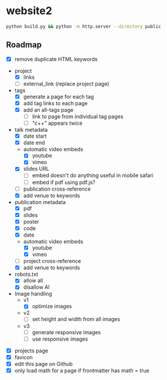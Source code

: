 # website2

```bash
python build.py && python -m http.server --directory public
```

## Roadmap

- [x] remove duplicate HTML keywords
- project
  - [x] links
  - [ ] external_link (replace project page)
- tags
  - [x] generate a page for each tag
  - [x] add tag links to each page
  - [x] add an all-tags page
    - [ ] link to page from individual tag pages
    - [ ] "c++" appears twice
- talk metadata
  - [x] date start
  - [x] date end
  - automatic video embeds
    - [x] youtube
    - [x] vimeo
  - [x] slides URL
    - [ ] embed doesn't do anything useful in mobile safari
    - [ ] embed if pdf using pdf.js?
  - [ ] publication cross-reference  
  - [x] add venue to keywords
- publication metadata
  - [x] pdf
  - [x] slides
  - [x] poster
  - [x] code
  - [x] date
  - automatic video embeds
    - [x] youtube
    - [x] vimeo
  - [ ] project cross-reference
  - [x] add venue to keywords
- robots.txt
  - [x] allow all
  - [x] disallow AI
- Image handling
  - v1
    - [x] optimize images
  - v2
    - [ ] set height and width from all images
  - v3
    - [ ] generate responsive images
    - [ ] use responsive images
- [x] projects page
- [x] favicon
- [x] edit this page on Github
- [x] only load math for a page if frontmatter has math = true
